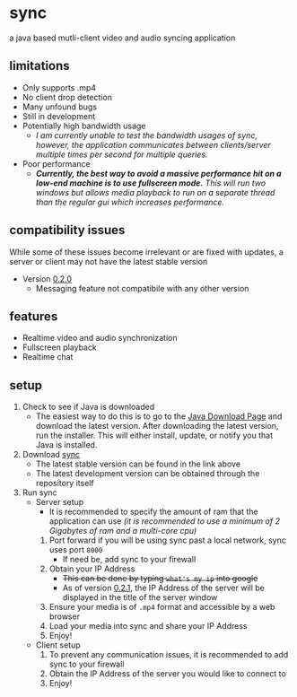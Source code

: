 # sync
a java based mutli-client video and audio syncing application

## limitations
* Only supports .mp4
* No client drop detection
* Many unfound bugs
* Still in development
* Potentially high bandwidth usage
	* _I am currently unable to test the bandwidth usages of sync, however, the application communicates between clients/server multiple times per second for multiple queries._
* Poor performance
	* _**Currently, the best way to avoid a massive performance hit on a low-end machine is to use fullscreen mode.** This will run two windows but allows media playback to run on a separate thread than the regular gui which increases performance._

## compatibility issues
While some of these issues become irrelevant or are fixed with updates, a server or client may not have the latest stable version

* Version [0.2.0](https://github.com/ajchili/sync/releases/tag/0.2.0)
	* Messaging feature not compatibile with any other version
	
## features
* Realtime video and audio synchronization
* Fullscreen playback
* Realtime chat

## setup
1. Check to see if Java is downloaded
	* The easiest way to do this is to go to the [Java Download Page](https://www.java.com/en/download/) and download the latest version. After downloading the latest version, run the installer. This will either install, update, or notify  you that Java is installed.
2. Download [sync](https://www.github.com/ajchili/sync/releases)
	* The latest stable version can be found in the link above
	* The latest development version can be obtained through the repository itself
3. Run sync
	* Server setup
		* It is recommended to specify the amount of ram that the application can use _(it is recommended to use a minimum of 2 Gigabytes of ram and a multi-core cpu)_
		1. Port forward if you will be using sync past a local network, sync uses port `8000`
			* If need be, add sync to your firewall
		2. Obtain your IP Address
			* ~~This can be done by typing `what's my ip` into google~~
			* As of version [0.2.1](https://github.com/ajchili/sync/releases/tag/0.2.1), the IP Address of the server will be displayed in the title of the server window
		3. Ensure your media is of `.mp4` format and accessible by a web browser
		4. Load your media into sync and share your IP Address
		5. Enjoy!
	* Client setup
		1. To prevent any communication issues, it is recommended to add sync to your firewall
		2. Obtain the IP Address of the server you would like to connect to
		3. Enjoy!
